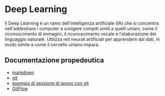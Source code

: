 # Deep Learning 

Il Deep Learning è un ramo dell'intelligenza artificiale (IA) che si concentra nell'addestrare i computer a svolgere compiti simili a quelli umani, come il riconoscimento di immagini, il riconoscimento vocale e l'elaborazione del linguaggio naturale. Utilizza reti neurali artificiali per apprendere dai dati, in modo simile a come il cervello umano impara.

## Documentazione propedeutica

- [markdown](./markdown.md)
- [git](./git.md)
- [esempio di sessione di lavoro con git](./docs/git-example.md)
- [GitFlow](./GitFlow.md)
